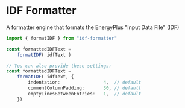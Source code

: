 
# IDF Formatter

A formatter engine that formats the EnergyPlus "Input Data File" (IDF)

```ts
import { formatIDF } from "idf-formatter"

const formattedIDFText =
    formatIDF( idfText )

// You can also provide these settings:
const formattedIDFText =
    formatIDF( idfText, {
        indentation:                4,  // default
        commentColumnPadding:       30, // default
        emptyLinesBetweenEntries:   1,  // default
    })

```
